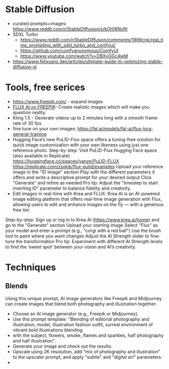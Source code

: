 # Stable Diffusion 
* curated prompts+images: https://www.reddit.com/r/StableDiffusion/s/kOt06Noftl
* SDXL Turbo
  * https://www.reddit.com/r/StableDiffusion/comments/1869cnk/real_time_prompting_with_sdxl_turbo_and_comfyui/
  * https://github.com/comfyanonymous/ComfyUI
  * https://www.youtube.com/watch?v=DBXvGGc4jeM
* https://www.felixsanz.dev/articles/ultimate-guide-to-optimizing-stable-diffusion-xl

# Tools, free serices
* https://www.freepik.com/ - expand images
 * [FLUX AI on FREEPIK](https://link.mail.beehiiv.com/ss/c/u001.nk4qDcNtx0o7ZcXaSg5zuNGchgT8L4kg2f_ThDfLwmk8Or8SWjnIBl5Dxga5o8VN_8noC7ro7H0u3rGZMo1KSkeidf7khAosni7Aiuu0jAWjY_K7lZA8Z8Gv0X5eN434qzzc_xLrVu0vK0SJHzJTF_mplVVYPGKPiJm9p2adCs6l-zMW5eE7o2ISSGeBJBtiHXQ2IGl5x1RBDZn9vB-uRFc6REMeLAyRTVu6Rbvjqc2GHbIOT)- Create realistic images which will make you question reality. 
* Kling 1.5 - Generate videos up to 2 minutes long with a smooth frame rate of 30 fps.
* fine tune on your own images: https://fal.ai/models/fal-ai/flux-lora-general-training
* Hugging Face’s new PuLID-Flux space offers a tuning-free solution for quick image customization with your own likeness using just one reference photo.
Step-by-step:
Visit PuLID-Flux Hugging Face space (also available in Replicate) 
https://huggingface.co/spaces/yanze/PuLID-FLUX
https://replicate.com/zsxkib/flux-pulid/examples
Upload your reference image in the "ID Image" section
Play with the different parameters it offers and write a descriptive prompt for your desired output
Click "Generate" and refine as needed
Pro tip: Adjust the "timestep to start inserting ID" parameter to balance fidelity and creativity.
* Edit images in real-time with Krea and FLUX. Krea AI is an AI-powered image editing platform that offers real-time image generation with Flux, allowing users to edit and enhance images on the fly — with a generous free tier.

Step-by-step:
Sign up or log in to Krea AI (https://www.krea.ai/home) and go to the "Generate" section
Upload your starting image
Select "Flux" as your model and enter a prompt (e.g., "corgi with a red ball")
Use the brush tool to paint where you want changes
Adjust the AI Strength slider to fine-tune the transformation
Pro tip: Experiment with different AI Strength levels to find the ‘sweet spot’ between your vision and AI’s creativity.


# Techniques
## Blends
Using this unique prompt, AI image generators like Freepik and Midjourney can create images that blend both photography and illustration together.

* Choose an AI image generator (e.g., Freepik or Midjourney).
* Use this prompt template: "Blending of editorial photography and illustration, model, illustration fashion outfit, surreal environment of vibrant bold illustrations blending 
* with the subject, flowers, smoke, flames and sparkles, half photography and half illustration".
* Generate your image and check out the results.
* Upscale using 2K resolution, add "mix of photography and illustration" to the upscaler prompt, and apply "subtle" and "digital art" parameters.
* 

